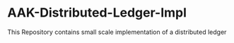 # AAK-Distributed-Ledger-Impl
This Repository contains small scale implementation of a distributed ledger 
